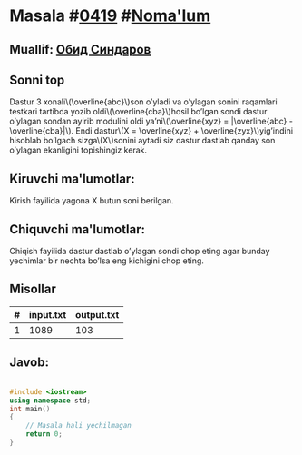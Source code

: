 
<h1>Masala #<a href="https://robocontest.uz/tasks/0419">0419</a> #<a href="https://robocontest.uz/tasks?category=1">Noma'lum</a></h1>
<h2> Muallif: <a href="https://robocontest.uz/profile/thecr4sh">Обид Синдаров</a></h2>
<h2>Sonni top</h2>
<p>Dastur 3 xonali\(\overline{abc}\)son o’yladi va o’ylagan sonini raqamlari testkari tartibda yozib oldi\(\overline{cba}\)hosil bo’lgan sondi dastur o’ylagan sondan ayirib modulini oldi ya’ni\(\overline{xyz} = |\overline{abc} - \overline{cba}|\). Endi dastur\(X = \overline{xyz} + \overline{zyx}\)yig’indini hisoblab bo’lgach sizga\(X\)sonini aytadi siz dastur dastlab qanday son o’ylagan ekanligini topishingiz kerak.</p>
<h2>Kiruvchi ma'lumotlar:</h2>
<p>Kirish fayilida yagona X butun soni berilgan.</p>
<h2>Chiquvchi ma'lumotlar:</h2>
<p>Chiqish fayilida dastur dastlab o’ylagan sondi chop eting agar bunday yechimlar bir nechta bo’lsa eng kichigini chop eting.</p>
<h2>Misollar</h2>
<table>
    <thead>
        <tr>
            <th>#</th>
            <th>input.txt</th>
            <th>output.txt</th>
        </tr>
    </thead>
    <tbody>
            <tr>
                <td>1</td>
                <td>1089</td>
                <td>103</td>
            </tr>
    </tbody>
    </table>
    
<h2>Javob:</h2>

######
```cpp
#include <iostream>
using namespace std;
int main()
{
    // Masala hali yechilmagan
    return 0;
}
```

